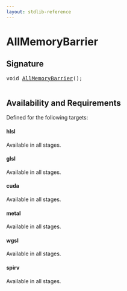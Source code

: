 ```yaml
---
layout: stdlib-reference
---
```


# AllMemoryBarrier

## Signature 

<pre>
<span class="code_keyword">void</span> <a href="/stdlib-reference/global-decls/AllMemoryBarrier">AllMemoryBarrier</a>();

</pre>

## Availability and Requirements

Defined for the following targets:

#### hlsl
Available in all stages.

#### glsl
Available in all stages.

#### cuda
Available in all stages.

#### metal
Available in all stages.

#### wgsl
Available in all stages.

#### spirv
Available in all stages.



